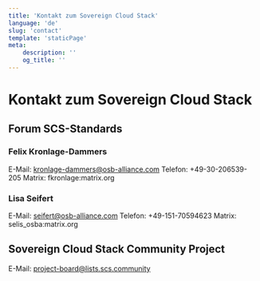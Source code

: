 ```yaml
---
title: 'Kontakt zum Sovereign Cloud Stack'
language: 'de'
slug: 'contact'
template: 'staticPage'
meta:
    description: ''
    og_title: ''
---
```


# Kontakt zum Sovereign Cloud Stack

## Forum SCS-Standards

### Felix Kronlage-Dammers

E-Mail:  kronlage-dammers@osb-alliance.com 
Telefon: +49-30-206539-205 
Matrix:  fkronlage:matrix.org 

### Lisa Seifert

E-Mail:  seifert@osb-alliance.com 
Telefon: +49-151-70594623 
Matrix:  selis_osba:matrix.org 

## Sovereign Cloud Stack Community Project

E-Mail: project-board@lists.scs.community

